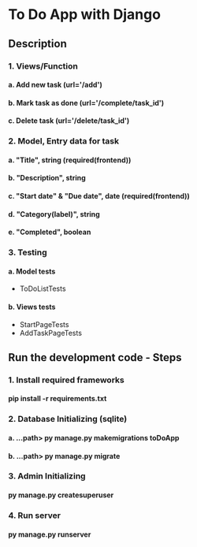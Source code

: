 # To Do App with Django

## Description
### 1. Views/Function
#### a. Add new task (url='/add')
#### b. Mark task as done (url='/complete/task_id')
#### c. Delete task (url='/delete/task_id')

### 2. Model, Entry data for task
#### a. "Title", string (required(frontend))
#### b. "Description", string
#### c. "Start date" & "Due date", date (required(frontend))
#### d. "Category(label)", string
#### e. "Completed", boolean

### 3. Testing
#### a. Model tests 
- ToDoListTests
#### b. Views tests
- StartPageTests
- AddTaskPageTests

## Run the development code - Steps
### 1. Install required frameworks
#### pip install -r requirements.txt

### 2. Database Initializing (sqlite)
#### a. ...path> py manage.py makemigrations toDoApp
#### b. ...path> py manage.py migrate

### 3. Admin Initializing
#### py manage.py createsuperuser

### 4. Run server
#### py manage.py runserver
